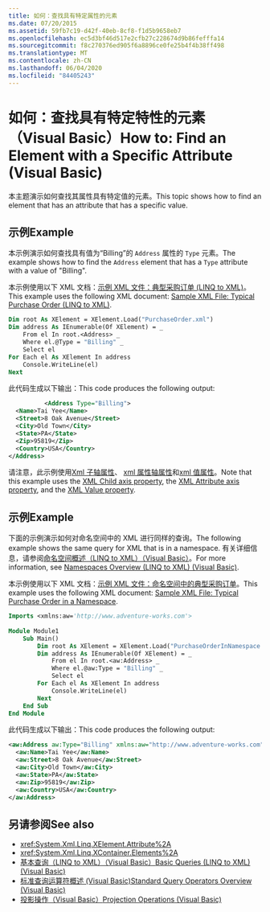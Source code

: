 ```yaml
---
title: 如何：查找具有特定属性的元素
ms.date: 07/20/2015
ms.assetid: 59fb7c19-d42f-40eb-8cf8-f1d5b9658eb7
ms.openlocfilehash: ec5d3bf46d517e2cfb27c228674d9b86fefffa14
ms.sourcegitcommit: f8c270376ed905f6a8896ce0fe25b4f4b38ff498
ms.translationtype: MT
ms.contentlocale: zh-CN
ms.lasthandoff: 06/04/2020
ms.locfileid: "84405243"
---
```

# <a name="how-to-find-an-element-with-a-specific-attribute-visual-basic"></a><span data-ttu-id="1abcb-102">如何：查找具有特定特性的元素（Visual Basic）</span><span class="sxs-lookup"><span data-stu-id="1abcb-102">How to: Find an Element with a Specific Attribute (Visual Basic)</span></span>
<span data-ttu-id="1abcb-103">本主题演示如何查找其属性具有特定值的元素。</span><span class="sxs-lookup"><span data-stu-id="1abcb-103">This topic shows how to find an element that has an attribute that has a specific value.</span></span>  
  
## <a name="example"></a><span data-ttu-id="1abcb-104">示例</span><span class="sxs-lookup"><span data-stu-id="1abcb-104">Example</span></span>  
 <span data-ttu-id="1abcb-105">本示例演示如何查找具有值为“Billing”的 `Address` 属性的 `Type` 元素。</span><span class="sxs-lookup"><span data-stu-id="1abcb-105">The example shows how to find the `Address` element that has a `Type` attribute with a value of "Billing".</span></span>  
  
 <span data-ttu-id="1abcb-106">本示例使用以下 XML 文档：[示例 XML 文件：典型采购订单 (LINQ to XML)](sample-xml-file-typical-purchase-order-linq-to-xml.md)。</span><span class="sxs-lookup"><span data-stu-id="1abcb-106">This example uses the following XML document: [Sample XML File: Typical Purchase Order (LINQ to XML)](sample-xml-file-typical-purchase-order-linq-to-xml.md).</span></span>  
  
```vb  
Dim root As XElement = XElement.Load("PurchaseOrder.xml")  
Dim address As IEnumerable(Of XElement) = _  
    From el In root.<Address> _  
    Where el.@Type = "Billing" _  
    Select el  
For Each el As XElement In address  
    Console.WriteLine(el)  
Next  
```  
  
 <span data-ttu-id="1abcb-107">此代码生成以下输出：</span><span class="sxs-lookup"><span data-stu-id="1abcb-107">This code produces the following output:</span></span>  
  
```xml  
          <Address Type="Billing">  
  <Name>Tai Yee</Name>  
  <Street>8 Oak Avenue</Street>  
  <City>Old Town</City>  
  <State>PA</State>  
  <Zip>95819</Zip>  
  <Country>USA</Country>  
</Address>  
```  
  
 <span data-ttu-id="1abcb-108">请注意，此示例使用[Xml 子轴属性](../../../language-reference/xml-axis/xml-child-axis-property.md)、 [xml 属性轴属性](../../../language-reference/xml-axis/xml-attribute-axis-property.md)和[xml 值属性](../../../language-reference/xml-axis/xml-value-property.md)。</span><span class="sxs-lookup"><span data-stu-id="1abcb-108">Note that this example uses the [XML Child axis property](../../../language-reference/xml-axis/xml-child-axis-property.md), the [XML Attribute axis property](../../../language-reference/xml-axis/xml-attribute-axis-property.md), and the [XML Value property](../../../language-reference/xml-axis/xml-value-property.md).</span></span>  
  
## <a name="example"></a><span data-ttu-id="1abcb-109">示例</span><span class="sxs-lookup"><span data-stu-id="1abcb-109">Example</span></span>  
 <span data-ttu-id="1abcb-110">下面的示例演示如何对命名空间中的 XML 进行同样的查询。</span><span class="sxs-lookup"><span data-stu-id="1abcb-110">The following example shows the same query for XML that is in a namespace.</span></span> <span data-ttu-id="1abcb-111">有关详细信息，请参阅[命名空间概述（LINQ to XML）（Visual Basic）](namespaces-overview-linq-to-xml.md)。</span><span class="sxs-lookup"><span data-stu-id="1abcb-111">For more information, see [Namespaces Overview (LINQ to XML) (Visual Basic)](namespaces-overview-linq-to-xml.md).</span></span>  
  
 <span data-ttu-id="1abcb-112">本示例使用以下 XML 文档：[示例 XML 文件：命名空间中的典型采购订单](sample-xml-file-typical-purchase-order-in-a-namespace.md)。</span><span class="sxs-lookup"><span data-stu-id="1abcb-112">This example uses the following XML document: [Sample XML File: Typical Purchase Order in a Namespace](sample-xml-file-typical-purchase-order-in-a-namespace.md).</span></span>  
  
```vb  
Imports <xmlns:aw='http://www.adventure-works.com'>  
  
Module Module1  
    Sub Main()  
        Dim root As XElement = XElement.Load("PurchaseOrderInNamespace.xml")  
        Dim address As IEnumerable(Of XElement) = _  
            From el In root.<aw:Address> _  
            Where el.@aw:Type = "Billing" _  
            Select el  
        For Each el As XElement In address  
            Console.WriteLine(el)  
        Next  
    End Sub  
End Module  
```  
  
 <span data-ttu-id="1abcb-113">此代码生成以下输出：</span><span class="sxs-lookup"><span data-stu-id="1abcb-113">This code produces the following output:</span></span>  
  
```xml  
<aw:Address aw:Type="Billing" xmlns:aw="http://www.adventure-works.com">  
  <aw:Name>Tai Yee</aw:Name>  
  <aw:Street>8 Oak Avenue</aw:Street>  
  <aw:City>Old Town</aw:City>  
  <aw:State>PA</aw:State>  
  <aw:Zip>95819</aw:Zip>  
  <aw:Country>USA</aw:Country>  
</aw:Address>  
```  
  
## <a name="see-also"></a><span data-ttu-id="1abcb-114">另请参阅</span><span class="sxs-lookup"><span data-stu-id="1abcb-114">See also</span></span>

- <xref:System.Xml.Linq.XElement.Attribute%2A>
- <xref:System.Xml.Linq.XContainer.Elements%2A>
- [<span data-ttu-id="1abcb-115">基本查询（LINQ to XML）（Visual Basic）</span><span class="sxs-lookup"><span data-stu-id="1abcb-115">Basic Queries (LINQ to XML) (Visual Basic)</span></span>](basic-queries-linq-to-xml.md)
- [<span data-ttu-id="1abcb-116">标准查询运算符概述 (Visual Basic)</span><span class="sxs-lookup"><span data-stu-id="1abcb-116">Standard Query Operators Overview (Visual Basic)</span></span>](standard-query-operators-overview.md)
- [<span data-ttu-id="1abcb-117">投影操作（Visual Basic）</span><span class="sxs-lookup"><span data-stu-id="1abcb-117">Projection Operations (Visual Basic)</span></span>](projection-operations.md)

